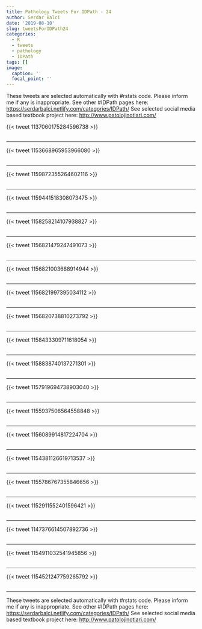 ```yaml
---
title: Pathology Tweets For IDPath - 24
author: Serdar Balci
date: '2019-08-10'
slug: tweetsForIDPath24
categories:
  - R
  - tweets
  - pathology
  - IDPath
tags: []
image:
  caption: ''
  focal_point: ''
---
```



These tweets are selected automatically with #rstats code. Please inform me if any is inappropriate.
See other #IDPath pages here: https://serdarbalci.netlify.com/categories/IDPath/ 
See selected social media based textbook project here: http://www.patolojinotlari.com/

{{< tweet 1137060175284596738 >}}
<br>
<br>
<hr>
{{< tweet 1153668965953966080 >}}
<br>
<br>
<hr>
{{< tweet 1159872355264602116 >}}
<br>
<br>
<hr>
{{< tweet 1159441518308073475 >}}
<br>
<br>
<hr>
{{< tweet 1158258214107938827 >}}
<br>
<br>
<hr>
{{< tweet 1156821479247491073 >}}
<br>
<br>
<hr>
{{< tweet 1156821003688914944 >}}
<br>
<br>
<hr>
{{< tweet 1156821997395034112 >}}
<br>
<br>
<hr>
{{< tweet 1156820738810273792 >}}
<br>
<br>
<hr>
{{< tweet 1158433309711618054 >}}
<br>
<br>
<hr>
{{< tweet 1158838740137271301 >}}
<br>
<br>
<hr>
{{< tweet 1157919694738903040 >}}
<br>
<br>
<hr>
{{< tweet 1155937506564558848 >}}
<br>
<br>
<hr>
{{< tweet 1156089914817224704 >}}
<br>
<br>
<hr>
{{< tweet 1154381126619713537 >}}
<br>
<br>
<hr>
{{< tweet 1155786767355846656 >}}
<br>
<br>
<hr>
{{< tweet 1152911552401596421 >}}
<br>
<br>
<hr>
{{< tweet 1147376614507892736 >}}
<br>
<br>
<hr>
{{< tweet 1154911032541945856 >}}
<br>
<br>
<hr>
{{< tweet 1154521247759265792 >}}
<br>
<br>
<hr>


These tweets are selected automatically with #rstats code. Please inform me if any is inappropriate.
See other #IDPath pages here: https://serdarbalci.netlify.com/categories/IDPath/ 
See selected social media based textbook project here: http://www.patolojinotlari.com/
